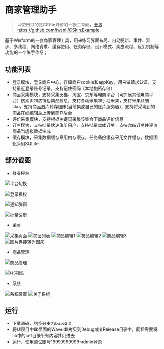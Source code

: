 # 商家管理助手

> UI使用过的是CSKin开源的一款主界面，[参考https://github.com/iwenli/CSkin.Example](https://github.com/iwenli/CSkin.Example)

基于Winform的一款商家管理工具，用来练习界面布局、自动更新、事件、异步、多线程、网络请求、缓存使用、任务存储、设计模式、爬虫流程、反扒机制等功能的一个练手作品；

## 功能列表
+ 登录模块，登录商户中心，存储商户cookie和appKey，用来做请求认证，支持最近登录账号记录，支持记住密码（本地加密存储）
+ 商品采集模块，支持采集天猫、淘宝、京东等电商平台（可扩展其他电商平台）搜索页和店铺也商品信息，支持自动采集和手动采集，支持采集详细sku，支持商品图片转存图床(当前集成自己的图片服务器)，支持将采集到的商品在线编辑后上传到商户后台
+ 评价采集模块，支持根据关键词采集该集合下商品评价信息
+ 订单模块，支持批量快速注册用户，支持批量生成订单，支持完结订单并评价商品当虚拟数据生成
+ 缓存模块，采集数据缓存采用内存缓存，任务备份缓存采用文件缓存，数据固化采用SQLite

## 部分截图

+ 登录授权

![平台切换](https://imgtx.cn/2020/06/21/c583e829630ee964e205a83b06b21792.png "平台切换")

![登录授权](https://imgtx.cn/2020/06/21/4bd9fe7f5275aadc184e8cce22960573.png "登录授权")

![通知弹窗](https://imgtx.cn/2020/06/21/127aab1af16c6e7421282a004f667030.png "通知弹窗")

![批量注册](https://imgtx.cn/2020/06/21/2b4d68c89adf925c4a182f53c1170882.png "批量注册")

+ 采集

![采集页面](https://imgtx.cn/2020/06/21/f9958afdf828fc9a0f98b10f42f1632d.png "采集页面")
![商品列表](https://imgtx.cn/2020/06/21/b79d8258abb79547769ab6ecb516bbc7.png "商品列表")
![商品编辑1](https://imgtx.cn/2020/06/21/92059b211ad06a08af1825c7317dcea3.png "商品编辑1")
![商品编辑2](https://imgtx.cn/2020/06/21/baa48ab5f5f52a2f9fd8dc35feeb2bce.png "商品编辑2")
![商品编辑3](https://imgtx.cn/2020/06/21/2b96bb3dad0786f955891a2479a5e67a.png "商品编辑3")
![图片连接转为图床](https://imgtx.cn/2020/06/21/ab522bd152c00ddb01e810679aaf4ac5.png "图片连接转为图床")

+ 商品管理

![商品管理](https://imgtx.cn/2020/06/21/7d051d4ca56602138e90ac637b654c75.png "商品管理")

![H5预览](https://imgtx.cn/2020/06/21/c81246e3ecab7801b743014750b9e960.png "H5预览")

+ 系统

![系统设置](https://imgtx.cn/2020/06/21/563c16109519a05c6a9bc940002e247c.png "系统设置")
![关于系统](https://imgtx.cn/2020/06/21/f06279d0c2e5dbb5cdfde0e2fc1a1b98.png "关于系统")



## 运行
+ 下载源码，切换分支为base2.0
+ 将UI项目中lib里面的Wave.dll拷贝到Debug或者Release目录中，同样需要将lib中的cef目录所有内容拷贝进去
+ 运行，使用测试账号19999999999-admin登录



